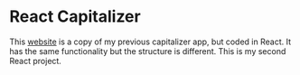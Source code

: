 # React Capitalizer

This [website](https://michael-shu.github.io/capitalizer-react/) is a copy of my previous capitalizer app, but coded in React. It has the same functionality but the structure is different. This is my second React project.
  
